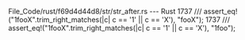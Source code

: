 File_Code/rust/f69d4d44d8/str/str_after.rs --- Rust
1737     /// assert_eq!("1fooX".trim_right_matches(|c| c == '1' || c == 'X'), "fooX");                                                                       1737     /// assert_eq!("1fooX".trim_right_matches(|c| c == '1' || c == 'X'), "1foo");

